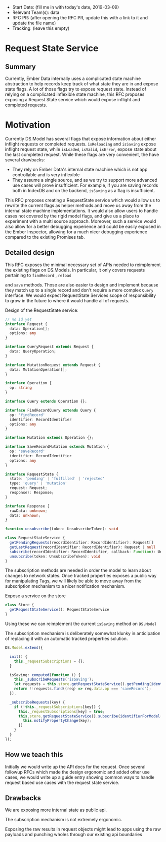 - Start Date: (fill me in with today's date, 2019-03-09)
- Relevant Team(s): data
- RFC PR: (after opening the RFC PR, update this with a link to it and update the file name)
- Tracking: (leave this empty)
    
# Request State Service
    

## Summary

Currently, Ember Data internally uses a complicated state machine abstraction to help records keep track of what state they are in and expose state flags. A lot of those flags try to expose request state. Instead of relying on a complicated inflexible state machine, this RFC proposes exposing a Request State service which would expose inflight and completed requests.

# Motivation

Currently DS.Model has several flags that expose information about either inflight requests or completed requests. `isReloading` and `isSaving` expose inflight request state, while `isLoaded`, `isValid`, `isError`, expose state about the last completed request. While these flags are very convenient, the have several drawbacks:

- They rely on Ember Data's internal state machine which is not app controllable and is very inflexible
- They assume a single source, and as we try to support more advanced use cases will prove insufficient. For example, if you are saving records both in IndexDB and on the backend, `isSaving` as a flag is insufficient.

This RFC proposes creating a RequestState service which would allow us to rewrite the current flags as helper methods and move us away from the internal state machine implementations. It would also allow users to handle cases not covered by the rigid model flags, and give us a place to experiment with a multi source approach. Moreover, such a service would also allow for a better debugging experience and could be easily exposed in the Ember Inspector, allowing for a much nicer debugging experience compared to the existing Promises tab.

## Detailed design

This RFC exposes the minimal necessary set of APIs needed to reimplement the existing flags on DS.Models. In particular, it only covers requests pertaining to `findRecord` , `reload`

and `save` methods. Those are also easier to design and implement because they match up to a single record and don't require a more complex `Query` interface. We would expect RequestState Services scope of responsibility to grow in the future to where it would handle all of requests.

Design of the RequestState service:

```ts
// no id yet
interface Request {
  data: Operation[];
  options: any
}

interface QueryRequest extends Request {
  data: QueryOperation;
}

interface MutationRequest extends Request {
  data: MutationOperation[];
}

interface Operation {
  op: string
}

interface Query extends Operation {};

interface FindRecordQuery extends Query {
  op: 'findRecord'
  identifier: RecordIdentifier
  options: any
}

interface Mutation extends Operation {};

interface SaveRecordMutation extends Mutation {
  op: 'saveRecord'
  identifier: RecordIdentifier
  options: any
}

interface RequestState {
  state: 'pending' | 'fulfilled' | 'rejected'
  type: 'query' | 'mutation'
  request: Request;
  response?: Response;
}

interface Response {
  rawData: unknown;
  data: unknown;
}

function unsubscribe(token: UnsubscribeToken): void

class RequestStateService {
  getPendingRequests(recordIdentifier: RecordIdentifier): Request[]
  getLastRequest(recordIdentifier: RecordIdentifier): Request | null
  subscribe(recordIdentifier: RecordIdentifier, callback: Function): UnsubscribeToken
  unsubcribe(token: UnsubscribeToken): void
}
```

The subscription methods are needed in order the model to learn about changes to network states. Once tracked properties exposes a public way for manipulating Tags, we will likely be able to move away from the subscription mechanism to a nicer notification mechanism.

Expose a service on the store

```ts
class Store {
  getRequestStateService(): RequestStateService
}   
```

Using these  we can reimplement the current `isSaving` method on `DS.Model`

The subscription mechanism is deliberately somewhat klunky in anticipation of replacing it with an automatic tracked properties solution.

```ts
DS.Model.extend({

  init() {
    this._requestSubscriptions = {};
  } 

  isSaving: computed(function () {
    this._subscribeRequests('isSaving');
    let requests = this.store.getRequestStateService().getPending(identifierForModel(this));
    return !!requests.find((req) => req.data.op === 'saveRecord');
  }),

  _subscribeRequests(key) {
    if (!this._requestSubscriptions[key]) {
      this._requestSubscriptions[key] = true;
      this.store.getRequestStateService().subscribe(identifierForModel(this), () => {
        this.notifyPropertyChange(key);
      })
    }
  }
});
```

## How we teach this

Initially we would write up the API docs for the request. Once several followup RFCs which made the design ergonomic and added other use cases,
we would write up a guide entry showing common ways to handle request based use cases with the request state service.

## Drawbacks

We are exposing more internal state as public api.

The subscription mechanism is not extremely ergonomic.

Exposing the raw results in request objects might lead to apps using the raw payloads and punching wholes through our existing api boundaries
